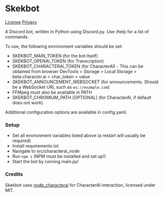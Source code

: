 # Skekbot

[License](https://github.com/Skekdog/Skekbot/blob/master/LICENSE)
[Privacy](https://github.com/Skekdog/Skekbot/blob/master/PRIVACY.md)

A Discord bot, written in Python using Discord.py.
Use /help for a list of commands.

To use, the following environment variables should be set:
- SKEKBOT_MAIN_TOKEN (for the bot itself)
- SKEKBOT_OPENAI_TOKEN (for Transcription)
- SKEKBOT_CHARACTERAI_TOKEN (for CharacterAI) - This can be obtained from browser DevTools > Storage > Local Storage > beta.character.ai > char_token > value
- SKEKBOT_ANNOUNCEMENT_WEBSOCKET (for announcements. Should be a WebSocket URI, such as `ws://example.com`)
- FFMpeg must also be available in PATH
- SKEKBOT_CHROMIUM_PATH [OPTIONAL] (for CharacterAI, if default does not work)

Additional configuration options are available in config.yaml.

### Setup
- Set all environment variables listed above (a restart will usually be required)
- Install requirements.txt
- Navigate to src/characterai_node
- Run `npm i` (NPM must be installed and set up!)
- Start the bot by running main.py!

### Credits
Skekbot uses [node_characterai](https://github.com/realcoloride/node_characterai) for CharacterAI interaction, licensed under MIT.
